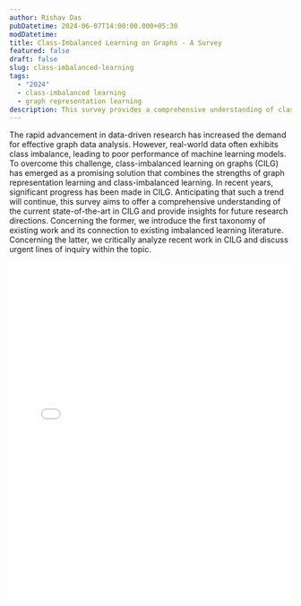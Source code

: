 ```yaml
---
author: Rishav Das
pubDatetime: 2024-06-07T14:00:00.000+05:30
modDatetime:
title: Class-Imbalanced Learning on Graphs - A Survey
featured: false
draft: false
slug: class-imbalanced-learning
tags:
  - "2024"
  - class-imbalanced learning
  - graph representation learning
description: This survey provides a comprehensive understanding of class-imbalanced learning on graphs (CILG), a promising solution that combines graph representation learning and class-imbalanced learning. It presents a taxonomy of existing work, analyzes recent advancements, and discusses future research directions in CILG.
---
```


The rapid advancement in data-driven research has increased the demand for effective graph data analysis. However, real-world data often exhibits class imbalance, leading to poor performance of machine learning models. To overcome this challenge, class-imbalanced learning on graphs (CILG) has emerged as a promising solution that combines the strengths of graph representation learning and class-imbalanced learning. In recent years, significant progress has been made in CILG. Anticipating that such a trend will continue, this survey aims to offer a comprehensive understanding of the current state-of-the-art in CILG and provide insights for future research directions. Concerning the former, we introduce the first taxonomy of existing work and its connection to existing imbalanced learning literature. Concerning the latter, we critically analyze recent work in CILG and discuss urgent lines of inquiry within the topic.

<embed src="/labtalks/assets/slides/2024-06-07--Rishav--class-imbalanced-learning.pdf" type="application/pdf" width="100%" height="600px">
